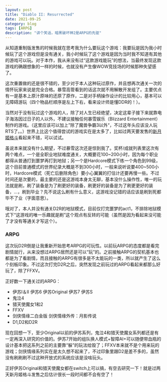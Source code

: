 ```yaml
---
layout: post
title: "Diablo II: Resurrected"
date: 2021-09-25
category: blog
tags: [ARPG]
description: "讲个笑话，暗黑破坏神2是ARPG的先驱"
---
```


从知道重制版发售的时候我就在思考我为什么要玩这个游戏：我要玩是因为我小时候玩了这个游戏但是没有通关，我小时候玩了这个游戏是因为当时我不知道有其他的游戏可以玩。对于本作，我从来没有过“这款游戏能玩”的想法，当最终发现这款游戏的确跟想象的一样的时候，也就没有产生像WOW竞技场的时候那种失望感了。

这次重置做的还是很不错的，至少对于本人这种玩过原作，并且想再次通关一次的情怀玩家来说是完全合格。暴雪高管看到的话这次就不用解散开发组了。主要优点有一是基本上原汁原味的还原了原作，二是对手柄操作设计的比较用心，基本可以无障碍游玩（四个物品栏顺序是左上下右，看来设计师是懂DDR的！）。

当然对于没有玩过这个游戏的人，除了对人生已经绝望，决定这辈子接下来就靠电子海洛因过日子的人以外，不建议接触任何暴雪娱乐（Blizzard Entertainment）制作的游戏。（这里应该可以加上”除了魔兽争霸3以外“，不过这年头应该没人玩RTS了。。）世界上比这个值得尝试的游戏实在是太多了，比如过两天要发售的[新月姬格斗](https://meltyblood.typelumina.com/)看起来不错，可以试试。

虽说本来就没有什么期望，不过暴雪这次还是惊到我了。奖杯/成就列表里这次有两个难点，一个是全职业地狱难度通关，大概要花100~200小时，因为每个职业都得从普通打到噩梦再打到地狱；另一个是Hardcore模式下练一个角色到99级，这个目前普通模式的世界纪录大概是不到300小时，一般来说听说要400~500小时，Hardcore模式（死亡后删除角色）要小心翼翼的打估计还要再慢一些。不过时间还是次要的，最主要的还是这游戏本身太无聊，基本没什么操作性，唯一的玩法就是刷，刷了装备是为了刷更好的装备，刷更好的装备是为了刷更更好的装备，...，刷到毕业？先不说这么刷有什么意义，这游戏没记错的话应该是刷到死都毕不了业（字面意思）。

哦对了，本人并没有通关D2R的地狱模式，目前仅打完噩梦的act1，不排除地狱模式下“这游戏的唯一乐趣就是刷”这个观点有反转的可能（虽然是因为看起来没可能了才没有等通关才写这个）。

### ARPG

这次玩D2R倒是让我重新开始思考ARPG的可玩性。以前玩ARPG的态度都是看完剧情就行，从来没想过ARPG居然还是可以“玩”的。之前接触ARPG的契机基本也都是为了看剧情，而且接触的ARPG有很多是不太能玩的一类，所以就产生了这么个刻板印象。不过这次打完D2R之后，突然发现之前玩过的ARPG看起来都那么好玩了，除了FFXV。

正好数一下通关过的ARPG：
* 伊苏I＆II 伊苏6 伊苏Original 伊苏7 伊苏S
* 鬼泣4
* 猎天使魔女1和2
* FFXV
* 剑侠情缘二白金版 剑侠情缘外传：月影传说
* D1,D2和D2R

现在回想一下，至少Original以前的伊苏系列，鬼泣4和猎天使魔女系列都还是有一定再深入研究的价值的。伊苏7开始的组队换人模式+智障AI+可以随便带血瓶的设计基本把这系列之前的主要靠“躲”的玩法给毁了；FFXV本来就不是个用来玩的游戏；剑侠情缘系列实在是太久想不起来了，不过印象里跟D2是差不多的，虽然没有刷刷刷不过这种开放式的系统应该是没啥玩头。

正好伊苏Original和猎天使魔女都在switch上可以搞，有空去研究一下！就是过两天新月姬格斗发售之后估计很长一段时间都不会有空了！